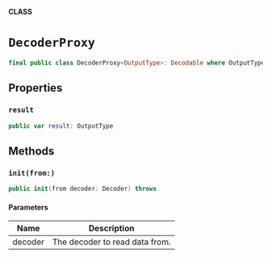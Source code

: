 **CLASS**

# `DecoderProxy`

```swift
final public class DecoderProxy<OutputType>: Decodable where OutputType: Decodable
```

## Properties
### `result`

```swift
public var result: OutputType
```

## Methods
### `init(from:)`

```swift
public init(from decoder: Decoder) throws
```

#### Parameters

| Name | Description |
| ---- | ----------- |
| decoder | The decoder to read data from. |